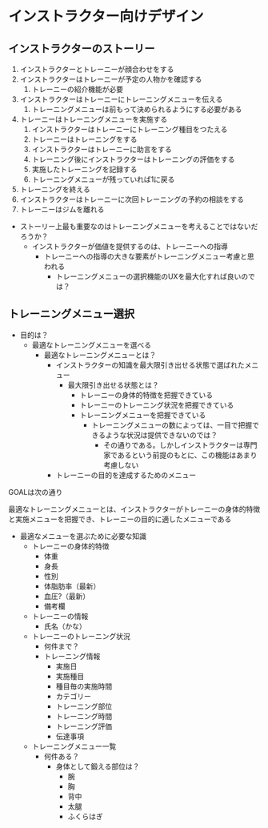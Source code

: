 # インストラクター向けデザイン

## インストラクターのストーリー



1. インストラクターとトレーニーが顔合わせをする
2. インストラクターはトレーニーが予定の人物かを確認する
   1. トレーニーの紹介機能が必要
3. インストラクターはトレーニーにトレーニングメニューを伝える
   1. トレーニングメニューは前もって決められるようにする必要がある
4. トレーニーはトレーニングメニューを実施する
   1. インストラクターはトレーニーにトレーニング種目をつたえる
   2. トレーニーはトレーニングをする
   3. インストラクターはトレーニーに助言をする
   4. トレーニング後にインストラクターはトレーニングの評価をする
   5. 実施したトレーニングを記録する
   6. トレーニングメニューが残っていれば1に戻る
5. トレーニングを終える
6. インストラクターはトレーニーに次回トレーニングの予約の相談をする
7. トレーニーはジムを離れる

- ストーリー上最も重要なのはトレーニングメニューを考えることではないだろうか？
  - インストラクターが価値を提供するのは、トレーニーへの指導
    - トレーニーへの指導の大きな要素がトレーニングメニュー考慮と思われる
      - トレーニングメニューの選択機能のUXを最大化すれば良いのでは？

## トレーニングメニュー選択

- 目的は？
  - 最適なトレーニングメニューを選べる
    - 最適なトレーニングメニューとは？
      - インストラクターの知識を最大限引き出せる状態で選ばれたメニュー
        - 最大限引き出せる状態とは？
          - トレーニーの身体的特徴を把握できている
          - トレーニーのトレーニング状況を把握できている
          - トレーニングメニューを把握できている
            - トレーニングメニューの数によっては、一目で把握できるような状況は提供できないのでは？
              - その通りである。しかしインストラクターは専門家であるという前提のもとに、この機能はあまり考慮しない
      - トレーニーの目的を達成するためのメニュー

GOALは次の通り

最適なトレーニングメニューとは、インストラクターがトレーニーの身体的特徴と実施メニューを把握でき、トレーニーの目的に適したメニューである


- 最適なメニューを選ぶために必要な知識
  - トレーニーの身体的特徴
    - 体重
    - 身長
    - 性別
    - 体脂肪率（最新）
    - 血圧?（最新）
    - 備考欄
  - トレーニーの情報
    - 氏名（かな）
  - トレーニーのトレーニング状況
    - 何件まで？
    - トレーニング情報
      - 実施日
      - 実施種目
      - 種目毎の実施時間
      - カテゴリー
      - トレーニング部位
      - トレーニング時間
      - トレーニング評価
      - 伝達事項
  - トレーニングメニュー一覧
    - 何件ある？
      - 身体として鍛える部位は？
        - 腕
        - 胸
        - 背中
        - 太腿
        - ふくらはぎ

